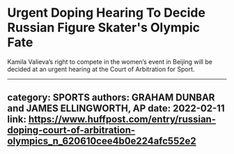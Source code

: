 # Urgent Doping Hearing To Decide Russian Figure Skater's Olympic Fate

Kamila Valieva’s right to compete in the women’s event in Beijing will be decided at an urgent hearing at the Court of Arbitration for Sport.

---
category: SPORTS
authors: GRAHAM DUNBAR and JAMES ELLINGWORTH, AP
date: 2022-02-11
link: https://www.huffpost.com/entry/russian-doping-court-of-arbitration-olympics_n_620610cee4b0e224afc552e2
---
